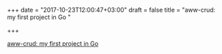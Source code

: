 +++
date = "2017-10-23T12:00:47+03:00"
draft = false
title = "aww-crud: my first project in Go  "

+++

<p><a href="https://github.com/vikramdurai/aww-crud">aww-crud: my first project in Go  </a></p>
